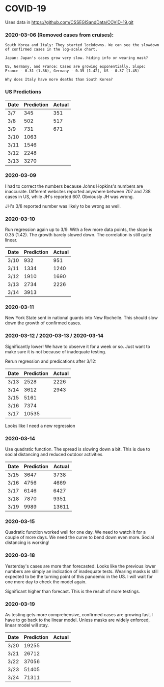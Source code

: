 # COVID-19

Uses data in https://github.com/CSSEGISandData/COVID-19.git

### 2020-03-06 (Removed cases from cruises):

    South Korea and Italy: They started lockdowns. We can see the slowdown of confirmed cases in the log-scale chart.
  
    Japan: Japan's cases grow very slow. hiding info or wearing mask?
  
    US, Germany, and France: Cases are growing exponentially. Slope: France - 0.31 (1.36), Germany - 0.35 (1.42), US - 0.37 (1.45)

    Why does Italy have more deaths than South Korea?

### US Predictions

|Date | Prediction | Actual |
|-----|------------|--------|
|3/7  |   345      |  351   | (Total 67 from boats)
|3/8  |   502      |  517   | (Total 67 from boats)
|3/9  |   731      |  671   | (Total 67 from boats)
|3/10 |   1063     |        
|3/11 |   1546     |        
|3/12 |   2248     |        
|3/13 |   3270     |        


### 2020-03-09

I had to correct the numbers because Johns Hopkins's numbers are inaccurate. Different websites reported anywhere between 707 and 738 cases in US, while JH's reported 607. Obviously JH was wrong.

JH's 3/8 reported number was likely to be wrong as well.

### 2020-03-10

Run regression again up to 3/9. With a few more data points, the slope is 0.35 (1.42). The growth barely slowed down. The correlation is still quite linear.

|Date | Prediction | Actual |
|-----|------------|--------|
|3/10 |   932      |   951  |
|3/11 |   1334     |   1240 |
|3/12 |   1910     |   1690 |
|3/13 |   2734     |   2226 |
|3/14 |   3913     |     

### 2020-03-11

New York State sent in national guards into New Rochelle. This should slow down the growth of confirmed cases.

### 2020-03-12 / 2020-03-13 / 2020-03-14

Significantly lower! We have to observe it for a week or so. Just want to make sure it is not because of inadequate testing.

Rerun regression and predications after 3/12:

|Date | Prediction | Actual |
|-----|------------|--------|
|3/13 |   2528     |   2226 |
|3/14 |   3612     |   2943 |
|3/15 |   5161     |    |
|3/16 |   7374     |    |
|3/17 |   10535    |

Looks like I need a new regression

### 2020-03-14

Use quadratic function. The spread is slowing down a bit. This is due to social distancing and reduced outdoor activities.

|Date | Prediction | Actual |
|-----|------------|--------|
|3/15 |   3647     |  3738  |
|3/16 |   4756     |  4669  |
|3/17 |   6146     |  6427  |
|3/18 |   7870     |  9351  |
|3/19 |   9989     | 13611  |

### 2020-03-15

Quadratic function worked well for one day. We need to watch it for a couple of more days. We need the curve to bend down even more. Social distancing is working!

### 2020-03-18

Yesterday's cases are more than forecasted. Looks like the previous lower numbers are simply an indication of inadequate tests. Wearing masks is still expected to be the turning point of this pandemic in the US. I will wait for one more day to check the model again.

Significant higher than forecast. This is the result of more testings.

### 2020-03-19

As testing gets more comprehensive, confirmed cases are growing fast. I have to go back to the linear model. Unless masks are widely enforced, linear model will stay.

|Date | Prediction | Actual |
|-----|------------|--------|
|3/20 |   19255    |  |
|3/21 |   26712    |  |
|3/22 |   37056    |  |
|3/23 |   51405    |  |
|3/24 |   71311    |
